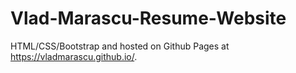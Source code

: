 # Vlad-Marascu-Resume-Website
HTML/CSS/Bootstrap and hosted on Github Pages at https://vladmarascu.github.io/.
